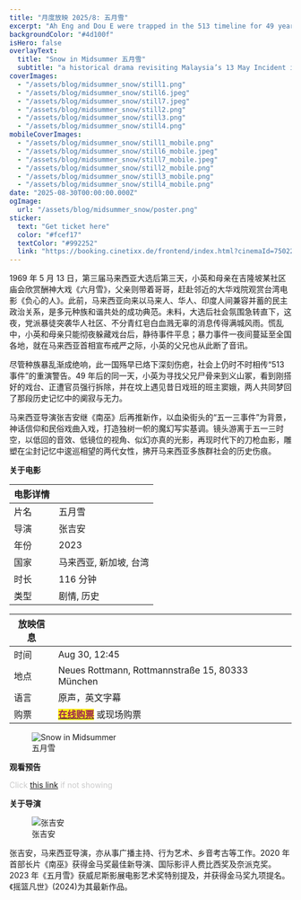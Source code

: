 ```yaml
---
title: "月度放映 2025/8: 五月雪"
excerpt: "Ah Eng and Dou E were trapped in the 513 timeline for 49 years. Post-election tensions rose in 1969 Cantonese street opera Snow in June was performed in a Kuala Lumpur neighborhood, with Dou E played by the troupe master. During a riot, Ah Eng and her mother sought refuge in the troupe, losing contact with her brother and father. In 2018, Ah Eng returned to Kuala Lumpur where she met Dou E in the cemetery."
backgroundColor: "#4d100f"
isHero: false
overlayText:
  title: "Snow in Midsummer 五月雪"
  subtitle: "a historical drama revisiting Malaysia’s 13 May Incident in 1969 and its lingering scars"
coverImages:
  - "/assets/blog/midsummer_snow/still1.png"
  - "/assets/blog/midsummer_snow/still6.jpeg"
  - "/assets/blog/midsummer_snow/still7.jpeg"
  - "/assets/blog/midsummer_snow/still2.png"
  - "/assets/blog/midsummer_snow/still3.png"
  - "/assets/blog/midsummer_snow/still4.png"
mobileCoverImages:
  - "/assets/blog/midsummer_snow/still1_mobile.png"
  - "/assets/blog/midsummer_snow/still6_mobile.jpeg"
  - "/assets/blog/midsummer_snow/still7_mobile.jpeg"
  - "/assets/blog/midsummer_snow/still2_mobile.png"
  - "/assets/blog/midsummer_snow/still3_mobile.png"
  - "/assets/blog/midsummer_snow/still4_mobile.png"
date: "2025-08-30T00:00:00.000Z"
ogImage:
  url: "/assets/blog/midsummer_snow/poster.png"
sticker:
  text: "Get ticket here"
  color: "#fcef17"
  textColor: "#992252"
  link: "https://booking.cinetixx.de/frontend/index.html?cinemaId=750223040&showId=3291158900&bgswitch=false&resize=false#/show/750223040/3291158900"
---
```


1969 年 5 月 13 日，第三届马来西亚大选后第三天，小英和母亲在吉隆坡某社区庙会欣赏酬神大戏《六月雪》，父亲则带着哥哥，赶赴邻近的大华戏院观赏台湾电影《负心的人》。此前，马来西亚向来以马来人、华人、印度人间兼容并蓄的民主政治关系，是多元种族和谐共处的成功典范。未料，大选后社会氛围急转直下，这夜，党派暴徒突袭华人社区、不分青红皂白血溅无辜的消息传得满城风雨。慌乱中，小英和母亲只能彻夜躲藏戏台后，静待事件平息；暴力事件一夜间蔓延至全国各地，就在马来西亚首相宣布戒严之际，小英的父兄也从此断了音讯。

尽管种族暴乱渐成绝响，此一国殇早已烙下深刻伤疤，社会上仍时不时相传“513 事件”的重演警告。49 年后的同一天，小英为寻找父兄尸骨来到义山冢，看到刚搭好的戏台、正遭官员强行拆除，并在坟上遇见昔日戏班的班主窦娥，两人共同梦回了那段历史记忆中的阒寂与无力。

马来西亚导演张吉安继《南巫》后再推新作，以血染街头的“五一三事件”为背景，神话信仰和民俗戏曲入戏，打造独树一帜的魔幻写实基调。镜头游离于五一三时空，以低回的音效、低镜位的视角、似幻亦真的光影，再现时代下的刀枪血影，雕塑在尘封记忆中逡巡相望的两代女性，拂开马来西亚多族群社会的历史伤痕。

**关于电影**

| 电影详情 |                        |
| -------- | ---------------------- |
| 片名     | 五月雪                 |
| 导演     | 张吉安                 |
| 年份     | 2023                   |
| 国家     | 马来西亚, 新加坡, 台湾 |
| 时长     | 116 分钟               |
| 类型     | 剧情, 历史             |

| 放映信息 |                                                                                                                                                                                                                                     |
| -------- | ----------------------------------------------------------------------------------------------------------------------------------------------------------------------------------------------------------------------------------- |
| 时间     | Aug 30, 12:45                                                                                                                                                                                                                       |
| 地点     | Neues Rottmann, Rottmannstraße 15, 80333 München                                                                                                                                                                                    |
| 语言     | 原声，英文字幕                                                                                                                                                                                                                      |
| 购票     | [<strong style="background-color:#fcef17;color:#992252"> 在线购票</strong>](https://booking.cinetixx.de/frontend/index.html?cinemaId=750223040&showId=3291158900&bgswitch=false&resize=false#/show/750223040/3291158900) 或现场购票 |

<figure>
  <img src="/assets/blog/midsummer_snow/poster.png" alt="Snow in Midsummer" />
  <figcaption>五月雪</figcaption>
</figure>

**观看预告**

<span style="color: #cccccc; font-size: 14px;">Click <a href="https://youtu.be/oZtgGSRTYac?feature=shared" target="_blank" rel="noopener noreferrer" style="text-decoration: underline;">this link</a> if not showing</span>

<div class="youtube-embed" data-video-id="oZtgGSRTYac" data-title="Snow in Midsummer"></div>

**关于导演**

<figure>
  <img src="/assets/blog/midsummer_snow/chongkeataun.png" alt="张吉安" />
  <figcaption>张吉安</figcaption>
</figure>

张吉安，马来西亚导演，亦从事广播主持、行为艺术、乡音考古等工作。2020 年首部长片《南巫》获得金马奖最佳新导演、国际影评人费比西奖及奈派克奖。2023 年《五月雪》获威尼斯影展电影艺术奖特别提及，并获得金马奖九项提名。《摇篮凡世》(2024)为其最新作品。
